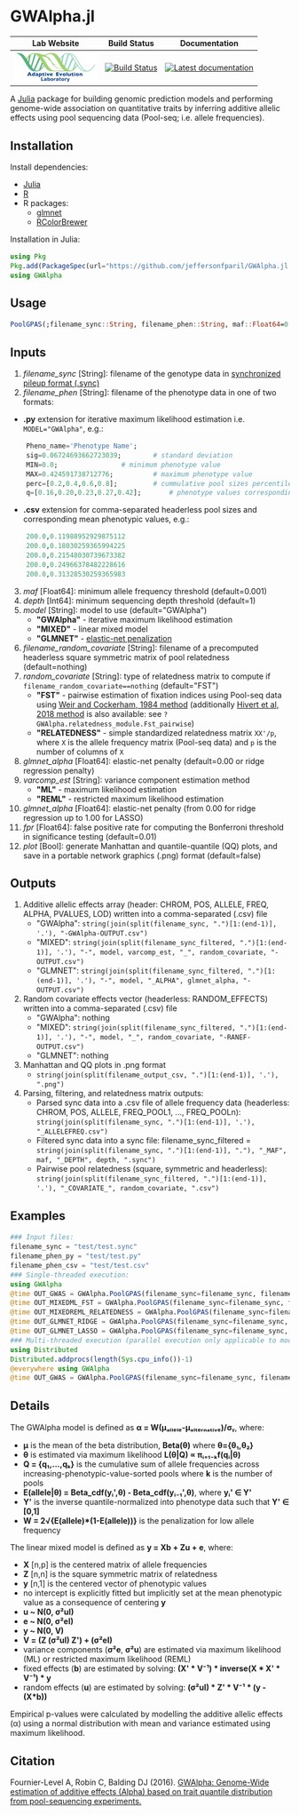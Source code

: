 # GWAlpha.jl

|                                                          **Lab Website**                                                          |                                                            **Build Status**                                                             |                                                                             **Documentation**                                                                             |
|:---------------------------------------------------------------------------------------------------------------------------------:|:---------------------------------------------------------------------------------------------------------------------------------------:|:-------------------------------------------------------------------------------------------------------------------------------------------------------------------------:|
| <a href="https://adaptive-evolution.biosciences.unimelb.edu.au/"><img src="misc/Adaptive Evolution Logo mod.png" width="150"></a> | [![Build Status](https://travis-ci.com/jeffersonfparil/GWAlpha.jl.svg?branch=master)](https://travis-ci.com/jeffersonfparil/GWAlpha.jl) | <a href="https://github.com/jeffersonfparil/GWAlpha.jl/wiki" target="_blank"><img src="https://img.shields.io/badge/docs-latest-blue.svg" alt="Latest documentation"></a> |

<!--- [![CircleCI](https://circleci.com/gh/jeffersonfparil/GWAlpha.svg?style=shield)](https://circleci.com/gh/jeffersonfparil/GWAlpha) --->

A [Julia](https://julialang.org/downloads/) package for building genomic prediction models and performing genome-wide association on quantitative traits by inferring additive allelic effects using pool sequencing data (Pool-seq; i.e. allele frequencies).

## Installation
Install dependencies:
- [Julia](https://julialang.org/downloads/)
- [R](https://www.r-project.org/)
- R packages:
  - [glmnet](https://cran.r-project.org/web/packages/glmnet/index.html)
  - [RColorBrewer](https://cran.r-project.org/web/packages/RColorBrewer/index.html)


Installation in Julia:
```julia
using Pkg
Pkg.add(PackageSpec(url="https://github.com/jeffersonfparil/GWAlpha.jl.git", rev="master"))
using GWAlpha
```

## Usage
```julia
PoolGPAS(;filename_sync::String, filename_phen::String, maf::Float64=0.001, depth::Int64=1, model::String=["GWAlpha", "MIXED", "GLMNET"][1], filename_random_covariate=nothing, random_covariate::String=["FST", "RELATEDNESS"][1], varcomp_est::String=["ML", "REML"][1], glmnet_alpha::Float64=collect(range(0.0,1.0,step=0.01,))[1], fpr::Float64=0.01, plot::Bool=false)
```

## Inputs
1. *filename_sync* [String]: filename of the genotype data in [synchronized pileup format (.sync)](https://sourceforge.net/p/popoolation2/wiki/Manual/)
2. *filename_phen* [String]: filename of the phenotype data in one of two formats:
- **.py** extension for iterative maximum likelihood estimation i.e. `MODEL="GWAlpha"`, e.g.:
```julia
	Pheno_name='Phenotype Name';
	sig=0.06724693662723039;		# standard deviation
	MIN=0.0;				# minimum phenotype value
	MAX=0.424591738712776;			# maximum phenotype value
	perc=[0.2,0.4,0.6,0.8];			# cummulative pool sizes percentiles excluding the last pool
	q=[0.16,0.20,0.23,0.27,0.42];		# phenotype values corresponding to each percentile
```
- **.csv** extension for comma-separated headerless pool sizes and corresponding mean phenotypic values, e.g.:
```julia
	200.0,0.11988952929875112
	200.0,0.18030259365994225
	200.0,0.21548030739673382
	200.0,0.24966378482228616
	200.0,0.31328530259365983
```
3. *maf* [Float64]: minimum allele frequency threshold (default=0.001)
4. *depth* [Int64]: minimum sequencing depth threshold (default=1)
5. *model* [String]: model to use (default="GWAlpha")
	- **"GWAlpha"** - iterative maximum likelihood estimation
	- **"MIXED"** - linear mixed model
	- **"GLMNET"** - [elastic-net penalization](https://web.stanford.edu/~hastie/Papers/glmnet.pdf)
6. *filename_random_covariate* [String]: filename of a precomputed headerless square symmetric matrix of pool relatedness (default=nothing)
7. *random_covariate* [String]: type of relatedness matrix to compute if `filename_random_covariate==nothing` (default="FST")
	- **"FST"** - pairwise estimation of fixation indices using Pool-seq data using [Weir and Cockerham, 1984 method](https://www.jstor.org/stable/2408641?seq=1) (additionally [Hivert et al, 2018 method](https://www.biorxiv.org/content/biorxiv/early/2018/03/20/282400.full.pdf) is also available: see `?GWAlpha.relatedness_module.Fst_pairwise`)
	- **"RELATEDNESS"** - simple standardized relatedness matrix `XX'/p`, where `X` is the allele frequency matrix (Pool-seq data) and `p` is the number of columns of `X`
8. *glmnet_alpha* [Float64]: elastic-net penalty (default=0.00 or ridge regression penalty)
9. *varcomp_est* [String]: variance component estimation method
	- **"ML"** - maximum likelihood estimation
	- **"REML"** - restricted maximum likelihood estimation
10. *glmnet_alpha* [Float64]: elastic-net penalty (from 0.00 for ridge regression up to 1.00 for LASSO)
11. *fpr* [Float64]: false positive rate for computing the Bonferroni threshold in significance testing (default=0.01)
12. *plot* [Bool]: generate Manhattan and quantile-quantile (QQ) plots, and save in a portable network graphics (.png) format (default=false)

## Outputs
1. Additive allelic effects array (header: CHROM, POS, ALLELE, FREQ, ALPHA, PVALUES, LOD) written into a comma-separated (.csv) file
	- "GWAlpha": `string(join(split(filename_sync, ".")[1:(end-1)], '.'), "-GWAlpha-OUTPUT.csv")`
	- "MIXED": `string(join(split(filename_sync_filtered, ".")[1:(end-1)], '.'), "-", model, varcomp_est, "_", random_covariate, "-OUTPUT.csv")`
	- "GLMNET": `string(join(split(filename_sync_filtered, ".")[1:(end-1)], '.'), "-", model, "_ALPHA", glmnet_alpha, "-OUTPUT.csv")`
2. Random covariate effects vector (headerless: RANDOM_EFFECTS) written into a comma-separated (.csv) file
	- "GWAlpha": nothing
	- "MIXED": `string(join(split(filename_sync_filtered, ".")[1:(end-1)], '.'), "-", model, "_", random_covariate, "-RANEF-OUTPUT.csv")`
	- "GLMNET": nothing
3. Manhattan and QQ plots in .png format
	- `string(join(split(filename_output_csv, ".")[1:(end-1)], '.'), ".png")`
4. Parsing, filtering, and relatedness matrix outputs:
	- Parsed sync data into a .csv file of allele frequency data (headerless: CHROM, POS, ALLELE, FREQ_POOL1, ..., FREQ_POOLn): `string(join(split(filename_sync, ".")[1:(end-1)], '.'), "_ALLELEFREQ.csv")`
	- Filtered sync data into a sync file: filename_sync_filtered = `string(join(split(filename_sync, ".")[1:(end-1)], "."), "_MAF", maf, "_DEPTH", depth, ".sync")`
	- Pairwise pool relatedness (square, symmetric and headerless): `string(join(split(filename_sync_filtered, ".")[1:(end-1)], '.'), "_COVARIATE_", random_covariate, ".csv")`

## Examples
```julia
### Input files:
filename_sync = "test/test.sync"
filename_phen_py = "test/test.py"
filename_phen_csv = "test/test.csv"
### Single-threaded execution:
using GWAlpha
@time OUT_GWAS = GWAlpha.PoolGPAS(filename_sync=filename_sync, filename_phen=filename_phen_py, maf=0.001, depth=10, model="GWAlpha", fpr=0.01, plot=true)
@time OUT_MIXEDML_FST = GWAlpha.PoolGPAS(filename_sync=filename_sync, filename_phen=filename_phen_csv, maf=0.001, depth=10, model="MIXED", random_covariate="FST", fpr=0.01, plot=true)
@time OUT_MIXEDREML_RELATEDNESS = GWAlpha.PoolGPAS(filename_sync=filename_sync, filename_phen=filename_phen_csv, maf=0.001, depth=10, model="MIXED", random_covariate="RELATEDNESS", varcomp_est="REML", fpr=0.01, plot=true)
@time OUT_GLMNET_RIDGE = GWAlpha.PoolGPAS(filename_sync=filename_sync, filename_phen=filename_phen_csv, maf=0.001, depth=10, model="GLMNET", glmnet_alpha=0.00, fpr=0.01, plot=true)
@time OUT_GLMNET_LASSO = GWAlpha.PoolGPAS(filename_sync=filename_sync, filename_phen=filename_phen_csv, maf=0.001, depth=10, model="GLMNET", glmnet_alpha=1.00, fpr=0.01, plot=true)
### Multi-threaded execution (parallel execution only applicable to model=="GWAlpha"):
using Distributed
Distributed.addprocs(length(Sys.cpu_info())-1)
@everywhere using GWAlpha
@time OUT_GWAS = GWAlpha.PoolGPAS(filename_sync=filename_sync, filename_phen=filename_phen_py, maf=0.001, depth=10, model="GWAlpha", fpr=0.01, plot=true)
```

## Details
The GWAlpha model is defined as **α = W(μₐₗₗₑₗₑ-μₐₗₜₑᵣₙₐₜᵢᵥₑ)/σᵧ**, where:
- **μ** is the mean of the beta distribution, **Beta(θ)** where **θ={θ₁,θ₂}**
- **θ** is estimated via maximum likelihood **L(θ|Q) ∝ πᵢ₌₁₋ₖf(qᵢ|θ)**
- **Q = {q₁,...,qₖ}** is the cumulative sum of allele frequencies across increasing-phenotypic-value-sorted pools where **k** is the number of pools
- **E(allele|θ) = Beta_cdf(yᵢ',θ) - Beta_cdf(yᵢ₋₁',θ)**, where **yᵢ' ∈ Y'**
- **Y'** is the inverse quantile-normalized into phenotype data such that **Y' ∈ [0,1]**
- **W = 2√{E(allele)*(1-E(allele))}** is the penalization for low allele frequency

The linear mixed model is defined as **y = Xb + Zu + e**, where:
- **X** [n,p] is the centered matrix of allele frequencies
- **Z** [n,n] is the square symmetric matrix of relatedness
- **y** [n,1] is the centered vector of phenotypic values
- no intercept is explicitly fitted but implicitly set at the mean phenotypic value as a consequence of centering **y**
- **u ~ N(0, σ²uI)**
- **e ~ N(0, σ²eI)**
- **y ~ N(0, V)**
- **V = (Z (σ²uI) Z') + (σ²eI)**
- variance components (**σ²e**, **σ²u**) are estimated via maximum likelihood (ML) or restricted maximum likelihood (REML)
- fixed effects (**b**) are estimated by solving: **(X' * V⁻¹) * inverse(X * X' * V⁻¹) * y**
- random effects (**u**) are estimated by solving: **(σ²uI) * Z' * V⁻¹ * (y - (X*b))**

Empirical p-values were calculated by modelling the additive allelic effects (α) using a normal distribution with mean and variance estimated using maximum likelihood.


## Citation
Fournier-Level A, Robin C, Balding DJ (2016). [GWAlpha: Genome-Wide estimation of additive effects (Alpha) based on trait quantile distribution from pool-sequencing experiments.](https://doi.org/10.1093/bioinformatics/btw805)
